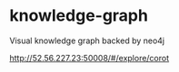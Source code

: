 # knowledge-graph
Visual knowledge graph backed by neo4j

http://52.56.227.23:50008/#/explore/corot
